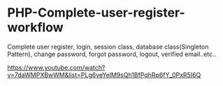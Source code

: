 # PHP-Complete-user-register-workflow

Complete user register, login, session class, database class(Singleton Pattern), change password, forgot password, logout, verified email..etc..

https://www.youtube.com/watch?v=7daWMPXBwWM&list=PLg6yeYelM9sQh1BfPqhRp6fY_0PxR5I6Q
